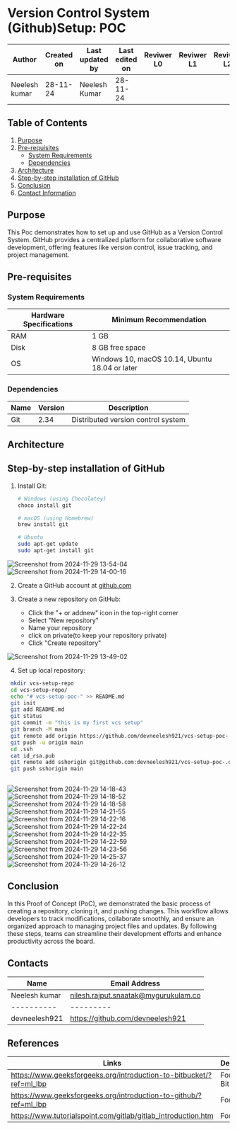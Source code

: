 # Version Control System (Github)Setup: POC

| **Author** | **Created on** | **Last updated by** | **Last edited on** | **Reviwer L0** |**Reviwer L1** |**Reviwer L2** |
|------------|----------------|----------------------|---------------------|---------------|---------------|---------------|
| Neelesh kumar      | 28-11-24      | Neelesh  Kumar             | 28-11-24           |  | | |     

## Table of Contents
1. [Purpose](#purpose)
2. [Pre-requisites](#pre-requisites)
   - [System Requirements](#system-requirements)
   - [Dependencies](#dependencies)
3. [Architecture](#architecture)
4. [Step-by-step installation of GitHub](#step-by-step-installation-of-github)
5. [Conclusion](#Conclusion)
6. [Contact Information](#contact-information)


## Purpose
This Poc demonstrates how to set up and use GitHub as a Version Control System. GitHub provides a centralized platform for collaborative software development, offering features like version control, issue tracking, and project management.

## Pre-requisites

### System Requirements

| Hardware Specifications | Minimum Recommendation |
|-------------------------|------------------------|
| RAM                     | 1 GB                   |
| Disk                    | 8 GB free space        |
| OS                      | Windows 10, macOS 10.14, Ubuntu 18.04 or later |

### Dependencies

| Name    | Version | Description |
|---------|---------|-------------|
| Git     | 2.34    | Distributed version control system |


## Architecture




## Step-by-step installation of GitHub

1. Install Git:
   ```bash
   # Windows (using Chocolatey)
   choco install git

   # macOS (using Homebrew)
   brew install git

   # Ubuntu
   sudo apt-get update
   sudo apt-get install git
   ```
![Screenshot from 2024-11-29 13-54-04](https://github.com/user-attachments/assets/125d6413-ac24-4d1c-9f1c-37138468e095)
![Screenshot from 2024-11-29 14-00-16](https://github.com/user-attachments/assets/fc47ab97-1b46-4b91-84be-7f90ffa08699)


2. Create a GitHub account at [github.com](https://github.com)

3. Create a new repository on GitHub:
   - Click the "+ or addnew" icon in the top-right corner
   - Select "New repository"
   - Name your repository
   - click on private(to keep your repository private)
   - Click "Create repository"
  
   
![Screenshot from 2024-11-29 13-49-02](https://github.com/user-attachments/assets/49646b46-922f-40de-bb01-d06aac917a47)



4. Set up local repository:
```bash
 mkdir vcs-setup-repo
 cd vcs-setup-repo/
 echo "# vcs-setup-poc-" >> README.md
 git init
 git add README.md 
 git status
 git commit -m "this is my first vcs setup"
 git branch -M main
 git remote add origin https://github.com/devneelesh921/vcs-setup-poc-.git
 git push -u origin main
 cd .ssh
 cat id_rsa.pub
 git remote add sshorigin git@github.com:devneelesh921/vcs-setup-poc-.git
 git push sshorigin main
 
```
![Screenshot from 2024-11-29 14-18-43](https://github.com/user-attachments/assets/c8977e0e-68a1-4459-b276-22deb2f4cecc)
![Screenshot from 2024-11-29 14-18-52](https://github.com/user-attachments/assets/3b9d4f66-c610-4dbc-a5de-2ffcc450d874)
![Screenshot from 2024-11-29 14-18-58](https://github.com/user-attachments/assets/96c7a3e2-872f-46f5-9ad9-9943409f2253)
![Screenshot from 2024-11-29 14-21-55](https://github.com/user-attachments/assets/def53c9a-8f3e-4654-8eaa-4c9b47a40d6d)
![Screenshot from 2024-11-29 14-22-16](https://github.com/user-attachments/assets/01ea0678-3b9c-47b4-9e23-baaa8d32cb48)
![Screenshot from 2024-11-29 14-22-24](https://github.com/user-attachments/assets/a6b95bc6-3e7a-4080-8797-ef309bad9b81)
![Screenshot from 2024-11-29 14-22-35](https://github.com/user-attachments/assets/b021eff6-a792-4c24-9bef-3df02c08f4e6)
![Screenshot from 2024-11-29 14-22-59](https://github.com/user-attachments/assets/e7757b2a-5875-4d53-b6a5-bfc3513f42d4)
![Screenshot from 2024-11-29 14-23-56](https://github.com/user-attachments/assets/cbaa5c9f-67e9-4ecc-aa77-9797262bf703)
![Screenshot from 2024-11-29 14-25-37](https://github.com/user-attachments/assets/94508a9f-f6d7-485a-9d06-b665450e60f9)
![Screenshot from 2024-11-29 14-26-12](https://github.com/user-attachments/assets/b0f89fb0-ab02-4843-be4b-f0e59e72a60f)

## Conclusion

In this Proof of Concept (PoC), we demonstrated the basic process of creating a repository, cloning it, and pushing changes. This workflow allows developers to track modifications, collaborate smoothly, and ensure an organized approach to managing project files and updates. By following these steps, teams can streamline their development efforts and enhance productivity across the board.

## Contacts

| Name| Email Address      |
|-----|--------------------------|
| Neelesh kumar | nilesh.rajput.snaatak@mygurukulam.co || GitHub | URL |
|----------|---------|
|  devneelesh921  |  https://github.com/devneelesh921  |

## References
|Links | Description|
|-------|-----------|
|https://www.geeksforgeeks.org/introduction-to-bitbucket/?ref=ml_lbp| For  Bitbucket |
|https://www.geeksforgeeks.org/introduction-to-github/?ref=ml_lbp| For Github|
|https://www.tutorialspoint.com/gitlab/gitlab_introduction.htm|For Gitlab|



